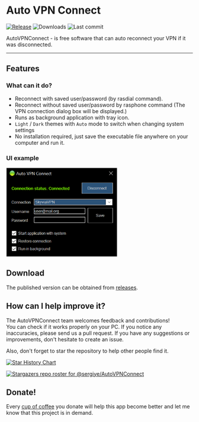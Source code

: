 # Auto VPN Connect
[![Release](https://img.shields.io/github/v/release/sergiye/AutoVPNConnect)](https://github.com/sergiye/AutoVPNConnect/releases/latest)
![Downloads](https://img.shields.io/github/downloads/sergiye/AutoVPNConnect/total?color=ff4f42)
![Last commit](https://img.shields.io/github/last-commit/sergiye/AutoVPNConnect?color=00AD00)

AutoVPNConnect - is free software that can auto reconnect your VPN if it was disconnected.

----

## Features

### What can it do?

 - Reconnect with saved user/password (by rasdial command).
 - Reconnect without saved user/password by rasphone command (The VPN connection dialog box will be displayed.)
 - Runs as background application with tray icon.
 - `Light` / `Dark` themes with `Auto` mode to switch when changing system settings
 - No installation required, just save the executable file anywhere on your computer and run it.
 

### UI example 

[<img src="https://github.com/sergiye/AutoVPNConnect/raw/master/preview.png" alt="Preview" width="300"/>](https://raw.githubusercontent.com/sergiye/AutoVPNConnect/master/preview.png)

## Download

The published version can be obtained from [releases](https://github.com/sergiye/AutoVPNConnect/releases).

## How can I help improve it?
The AutoVPNConnect team welcomes feedback and contributions!<br/>
You can check if it works properly on your PC. If you notice any inaccuracies, please send us a pull request. 
If you have any suggestions or improvements, don't hesitate to create an issue.

Also, don't forget to star the repository to help other people find it.

[![Star History Chart](https://api.star-history.com/svg?repos=sergiye/AutoVPNConnect&type=Date)](https://star-history.com/#sergiye/AutoVPNConnect&Date)

[![Stargazers repo roster for @sergiye/AutoVPNConnect](https://reporoster.com/stars/sergiye/AutoVPNConnect)](https://github.com/sergiye/AutoVPNConnect/stargazers)

## Donate!
Every [cup of coffee](https://patreon.com/SergiyE) you donate will help this app become better and let me know that this project is in demand.
